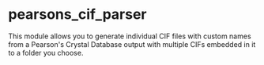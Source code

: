 # pearsons_cif_parser
This module allows you to generate individual CIF files with custom names from a Pearson's Crystal Database output with multiple CIFs embedded in it to a folder you choose. 
